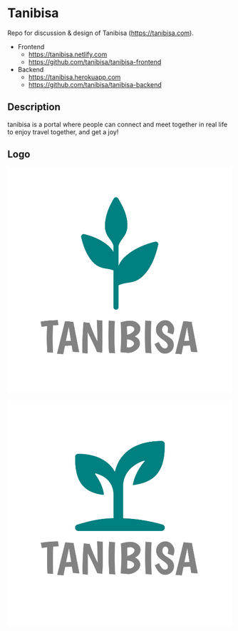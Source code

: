 # Tanibisa

Repo for discussion & design of Tanibisa (https://tanibisa.com).

- Frontend
  - https://tanibisa.netlify.com
  - https://github.com/tanibisa/tanibisa-frontend
- Backend
  - https://tanibisa.herokuapp.com
  - https://github.com/tanibisa/tanibisa-backend

## Description

tanibisa is a portal where people can connect and meet together in real life to enjoy travel together, and get a joy!

## Logo

![](./assets/tanibisa-logo1.png)

![](./assets/tanibisa-logo2.png)
